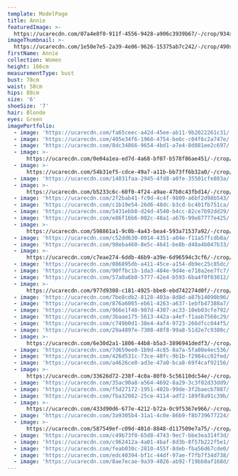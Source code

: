 ```yaml
---
template: ModelPage
title: Annie
featuredImage: >-
  https://ucarecdn.com/07a4e8f0-911f-4556-9428-a906c3939b67/-/crop/934x731/0,521/-/preview/
imageThumbnail: >-
  https://ucarecdn.com/1e50e7e5-2a39-4e06-9626-15375ab7c242/-/crop/490x682/649,722/-/preview/
firstName: Annie
collection: Women
height: 166cm
measurementType: bust
bust: 78cm
waist: 58cm
hips: 88cm
size: '6'
shoeSize: '7'
hair: Blonde
eyes: Green
imagePortfolio:
  - image: 'https://ucarecdn.com/fa65ceec-a42d-45ee-ab11-9b2022261c31/'
  - image: 'https://ucarecdn.com/405e34f6-1968-4754-be6c-c04f6c2a747e/'
  - image: 'https://ucarecdn.com/8dc34866-9654-4bd1-a7e4-8d881ee2c697/'
  - image: >-
      https://ucarecdn.com/0e04a1ea-ed7d-4a68-bf07-b578f86ae451/-/crop/1510x2267/90,133/-/preview/
  - image: >-
      https://ucarecdn.com/54b31ef5-cdce-49a7-a11b-bb73ff6b32a0/-/crop/1632x1844/0,381/-/preview/
  - image: 'https://ucarecdn.com/14031faa-2945-4fd8-a0fe-35501cfe803a/'
  - image: >-
      https://ucarecdn.com/b5233c6c-60f0-4f24-a9ae-47b8c43fbd14/-/crop/1417x2056/175,302/-/preview/
  - image: 'https://ucarecdn.com/2f2bab41-fc9d-4c4f-9809-a6bf2d98b543/'
  - image: 'https://ucarecdn.com/c1b19e54-26d6-48dc-b3cd-bc401fb751ca/'
  - image: 'https://ucarecdn.com/5431ebb8-d24d-4540-b4cc-82ce7b92dd29/'
  - image: 'https://ucarecdn.com/e86f16b6-002c-48a1-a676-99e87777e425/'
  - image: >-
      https://ucarecdn.com/598861a1-9c0b-4a43-bea4-593a71537a92/-/crop/441x629/0,26/-/preview/
  - image: 'https://ucarecdn.com/c52dd630-0014-4351-a04e-f11a57fcdb8a/'
  - image: 'https://ucarecdn.com/98eba460-8e5c-4641-be8b-d48a4b047b33/'
  - image: >-
      https://ucarecdn.com/c7eae274-6ddb-46b9-a39e-6d96594c3cf6/-/crop/1718x1930/252,70/-/preview/
  - image: 'https://ucarecdn.com/086895db-a411-45ce-a154-db9ec25c85dc/'
  - image: 'https://ucarecdn.com/90ffbc1b-1da3-484e-9d4e-e718a2ee7fc7/'
  - image: 'https://ucarecdn.com/57a0a6b0-5777-42e4-b593-6ba4f0f03012/'
  - image: >-
      https://ucarecdn.com/977d9308-c181-4925-bbe8-ebd742274d0f/-/crop/950x1350/130,0/-/preview/
  - image: 'https://ucarecdn.com/7be8cdb2-8128-403a-8d8d-a87b14090b96/'
  - image: 'https://ucarecdn.com/876a6065-eb61-4263-a637-1ebfb47388a7/'
  - image: 'https://ucarecdn.com/966e1f48-987d-4307-ac33-10eb03cfe792/'
  - image: 'https://ucarecdn.com/3baae175-5613-442a-a4ef-f1aab7568c29/'
  - image: 'https://ucarecdn.com/c749b0d1-38e4-4af4-9723-266dfcc044f5/'
  - image: 'https://ucarecdn.com/29a4897e-7308-40f8-99a8-51d2e7c9380c/'
  - image: >-
      https://ucarecdn.com/6e30d2a1-1806-44b8-b5a3-3896941dedf3/-/crop/1080x1214/0,83/-/preview/
  - image: 'https://ucarecdn.com/7d659ee0-1b9d-4c85-8a7a-5fa00e4ec536/'
  - image: 'https://ucarecdn.com/426d531c-73ce-48fc-9b1b-f2984cc02fed/'
  - image: 'https://ucarecdn.com/a4626ce0-ad3e-47a0-bca8-69f4caf92156/'
  - image: >-
      https://ucarecdn.com/33626d72-238f-4c0a-80f0-5c56110dc54e/-/crop/978x1213/0,185/-/preview/
  - image: 'https://ucarecdn.com/35ac90a8-a564-4692-8a29-3c3f02d33dd9/'
  - image: 'https://ucarecdn.com/f5d27172-1951-402b-99de-3f2baecb7887/'
  - image: 'https://ucarecdn.com/fba32082-25ce-4114-adf2-189f8a91c39b/'
  - image: >-
      https://ucarecdn.com/433d90d6-677e-4212-b72a-0c9f5367e966/-/crop/1632x1887/0,562/-/preview/
  - image: 'https://ucarecdn.com/3a9305b4-31a1-4c0e-86b9-f8b739677224/'
  - image: >-
      https://ucarecdn.com/587549ef-c09d-401d-8848-d117509e7a75/-/crop/1033x1303/47,47/-/preview/
  - image: 'https://ucarecdn.com/c49b73f0-65d8-4743-9ec7-bbe3ea314f3d/'
  - image: 'https://ucarecdn.com/c962412a-4a01-4baf-8d3b-8f57b222f5e1/'
  - image: 'https://ucarecdn.com/feab030c-2810-455f-8deb-fba56d67cde0/'
  - image: 'https://ucarecdn.com/edc40394-bf1c-44df-97ae-f7fb7f34d738/'
  - image: 'https://ucarecdn.com/8ae7ecae-9a39-4026-ab92-f19bb0af168d/'
---
```


